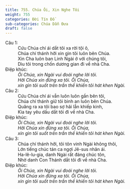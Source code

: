 ```yaml
---
title: 755. Chúa Ôi, Xin Nghe Tôi
weight: 755
categories: Đời Tín Đồ
sub-categories: Chúa Dẫn Đưa
draft: false
---
```

<dl><dt>Câu 1:</dt><dd data-verse="1">Cứu Chúa chí ái dắt tôi xa rời tội ô, <br/>Chúa chí thánh hỡi xin gìn tôi luôn bên Chúa. <br/>Xin Cha luôn ban Linh Ngài ở với chúng tôi, <br/>Dìu tôi trong chốn dương gian đi về nhà Cha. </dd><dt>Điệp khúc:</dt><dd data-chorus="1"><em>Ôi Chúa, xin Ngài vui đoái nghe lời tôi. <br/>Hỡi Chúa xin đừng xa tôi. Ôi Chúa, <br/>xin gìn tôi suốt trên trần thế khiến tôi hát khen Ngài. </em></dd><dt>Câu 2:</dt><dd data-verse="2">Cứu Chúa chí ái vẫn luôn luôn gần bên tôi, <br/>Chúa chí thánh giữ tôi bình an luôn bên Chúa. <br/>Quăng ra xa tôi bao sợ hãi lẫn khiếp kinh, <br/>Kìa tay yêu dấu dắt tôi đi về nhà Cha. </dd><dt>Điệp khúc:</dt><dd data-chorus="1"><em>Ôi Chúa, xin Ngài vui đoái nghe lời tôi. <br/>Hỡi Chúa xin đừng xa tôi. Ôi Chúa, <br/>xin gìn tôi suốt trên trần thế khiến tôi hát khen Ngài. </em></dd><dt>Câu 3:</dt><dd data-verse="3">Chúa chí thánh hỡi, tôi tôn vinh Ngài không thôi, <br/>Lớn tiếng chúc tán ca ngợi Jê-sus nhân ái. <br/>Ha-lê-lu-gia, danh Ngài rất đáng chúc tôn, <br/>Nhờ danh Con Thánh dắt tôi đi về nhà Cha. </dd><dt>Điệp khúc:</dt><dd data-chorus="1"><em>Ôi Chúa, xin Ngài vui đoái nghe lời tôi. <br/>Hỡi Chúa xin đừng xa tôi. Ôi Chúa, <br/>xin gìn tôi suốt trên trần thế khiến tôi hát khen Ngài. </em></dd></dl>